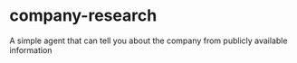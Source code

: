 # company-research
A simple agent that can tell you about the company from publicly available information
